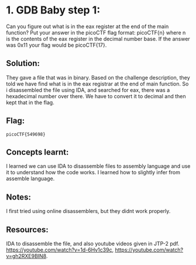 # 1. GDB Baby step 1:

Can you figure out what is in the eax register at the end of the main function? Put your answer in the picoCTF flag format: picoCTF{n} where n is the contents of the eax register in the decimal number base. If the answer was 0x11 your flag would be picoCTF{17}.

## Solution:

They gave a file that was in binary. Based on the challenge description, they told we have find what is in the eax registrar at the end of main function. So i disassembled the file using IDA, and searched for eax, there was a hexadecimal number over there. We have to convert it to decimal and then kept that in the flag. 



## Flag:

```
picoCTF{549698}
```

## Concepts learnt:

I learned we can use IDA to disassemble files to assembly language and use it to understand how the code works. I learned how to slightly infer from assemble language.

## Notes:

I first tried using online disassemblers, but they didnt work properly. 

## Resources:

IDA to disassemble the file, and also youtube videos given in JTP-2 pdf. https://youtube.com/watch?v=1d-6Hv1c39c, https://youtube.com/watch?v=gh2RXE9BIN8. 
